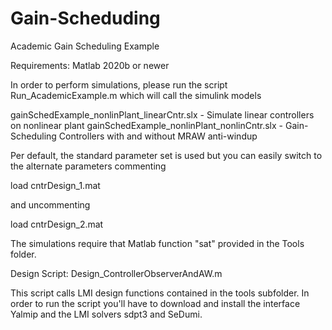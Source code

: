# Gain-Scheduding
Academic Gain Scheduling Example

Requirements: Matlab 2020b or newer

In order to perform simulations, please run the script Run_AcademicExample.m which will call the simulink models

gainSchedExample_nonlinPlant_linearCntr.slx   - Simulate linear controllers on nonlinear plant
gainSchedExample_nonlinPlant_nonlinCntr.slx   - Gain-Scheduling Controllers with and without MRAW anti-windup

Per default, the standard parameter set is used but you can easily switch to the alternate parameters commenting

load cntrDesign_1.mat

and uncommenting 

load cntrDesign_2.mat

The simulations require that Matlab function "sat" provided in the Tools folder.


Design Script: Design_ControllerObserverAndAW.m 

This script calls LMI design functions contained in the tools subfolder. In order to run the script you'll have to download and install the interface Yalmip and the LMI solvers sdpt3 and SeDumi.

